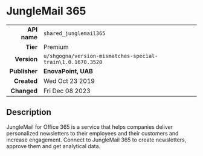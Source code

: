 # JungleMail 365
| | |
|-:|-|
|**API name**|`shared_junglemail365`|
|**Tier**|Premium|
|**Version**|`u/shgogna/version-mismatches-special-train\1.0.1670.3520`|
|**Publisher**|**EnovaPoint, UAB**|
|**Created**|Wed Oct 23 2019|
|**Changed**|Fri Dec 08 2023|

## Description
JungleMail for Office 365 is a service that helps companies deliver personalized newsletters to their employees and their customers and increase engagement. Connect to JungleMail 365 to create newsletters, approve them and get analytical data.
